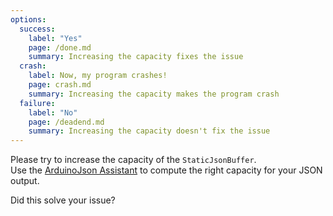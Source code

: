 ```yaml
---
options:
  success:
    label: "Yes"
    page: /done.md
    summary: Increasing the capacity fixes the issue
  crash:
    label: Now, my program crashes!
    page: crash.md
    summary: Increasing the capacity makes the program crash
  failure:
    label: "No"
    page: /deadend.md
    summary: Increasing the capacity doesn't fix the issue
---
```


Please try to increase the capacity of the  `StaticJsonBuffer`.  
Use the [ArduinoJson Assistant](/v5/assistant/) to compute the right capacity for your JSON output.

Did this solve your issue?
